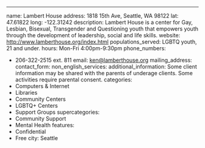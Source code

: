 ---
name: Lambert House
address: 1818 15th Ave, Seattle, WA 98122
lat: 47.61822
long: -122.31242
description: Lambert House is a center for Gay, Lesbian, Bisexual, Transgender and Questioning youth that empowers youth through the development of leadership, social and life skills.
website: http://www.lamberthouse.org/index.html
populations_served: LGBTQ youth, 21 and under.
hours: Mon-Fri 4:00pm-9:30pm
phone_numbers:
  - 206-322-2515 ext. 811
email: ken@lamberthouse.org
mailing_address:
contact_form:
non_english_services: 
additional_information: Some client information may be shared with the parents of underage clients. Some activities require parental consent.
categories:
  - Computers & Internet
  - Libraries
  - Community Centers
  - LGBTQ+ Centers
  - Support Groups
supercategories:
  - Community Support
  - Mental Health
features:
  - Confidential
  - Free
city: Seattle
  
